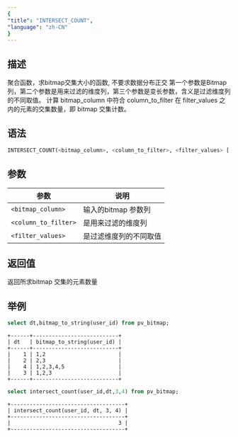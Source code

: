 ```yaml
---
{
"title": "INTERSECT_COUNT",
"language": "zh-CN"
}
---
```


<!-- 
Licensed to the Apache Software Foundation (ASF) under one
or more contributor license agreements.  See the NOTICE file
distributed with this work for additional information
regarding copyright ownership.  The ASF licenses this file
to you under the Apache License, Version 2.0 (the
"License"); you may not use this file except in compliance
with the License.  You may obtain a copy of the License at
  http://www.apache.org/licenses/LICENSE-2.0
Unless required by applicable law or agreed to in writing,
software distributed under the License is distributed on an
"AS IS" BASIS, WITHOUT WARRANTIES OR CONDITIONS OF ANY
KIND, either express or implied.  See the License for the
specific language governing permissions and limitations
under the License.
-->

## 描述

聚合函数，求bitmap交集大小的函数, 不要求数据分布正交
第一个参数是Bitmap列，第二个参数是用来过滤的维度列，第三个参数是变长参数，含义是过滤维度列的不同取值。
计算 bitmap_column 中符合 column_to_filter 在 filter_values 之内的元素的交集数量，即 bitmap 交集计数。

## 语法

```sql
INTERSECT_COUNT(<bitmap_column>, <column_to_filter>, <filter_values> [, ...])
```

## 参数

| 参数 | 说明 |
| -- | -- |
| `<bitmap_column>` | 输入的bitmap 参数列 |
| `<column_to_filter>` | 是用来过滤的维度列 |
| `<filter_values>` | 是过滤维度列的不同取值 |

## 返回值

返回所求bitmap 交集的元素数量

## 举例

```sql
select dt,bitmap_to_string(user_id) from pv_bitmap;
```

```text
+------+---------------------------+
| dt   | bitmap_to_string(user_id) |
+------+---------------------------+
|    1 | 1,2                       |
|    2 | 2,3                       |
|    4 | 1,2,3,4,5                 |
|    3 | 1,2,3                     |
+------+---------------------------+
```

```sql
select intersect_count(user_id,dt,3,4) from pv_bitmap;
```

```text
+------------------------------------+
| intersect_count(user_id, dt, 3, 4) |
+------------------------------------+
|                                  3 |
+------------------------------------+
```

